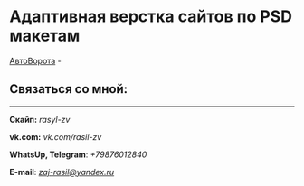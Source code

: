 # Адаптивная верстка сайтов по PSD макетам

[АвтоВорота]("адрес "Описание") - 


## Связаться со мной:
---
__Скайп:__ *rasyl-zv*

__vk.com:__ *vk.com/rasil-zv*

__WhatsUp, Telegram__: *+79876012840*

__E-mail__: *zaj-rasil@yandex.ru*
